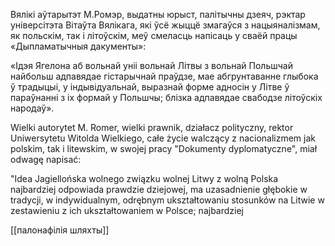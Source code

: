 Вялікі аўтарытэт М.Ромэр, выдатны юрыст, палітычны дзеяч, рэктар універсітэта Вітаўта Вялікага, які ўсё жыццё змагаўся з нацыяналізмам, як польскім, так і літоўскім, меў смеласць напісаць у сваёй працы «Дыпламатычныя дакументы»:

«Ідэя Ягелона аб вольнай уніі вольнай Літвы з вольнай Польшчай найбольш адпавядае гістарычнай праўдзе, мае абгрунтаванне глыбока ў традыцыі, у індывідуальнай, выразнай форме адносін у Літве ў параўнанні з іх формай у Польшчы; блізка адпавядае свабодзе літоўскіх народаў».

Wielki autorytet M. Romer, wielki prawnik, działacz polityczny, rektor Uniwersytetu Witolda Wielkiego, całe życie walczący z nacionalizmem jak polskim, tak i litewskim, w swojej pracy "Dokumenty dyplomatyczne", miał odwagę napisać:

"Idea Jagiellońska wolnego związku wolnej Litwy z wolną Polska najbardziej odpowiada prawdzie dziejowej, ma uzasadnienie głębokie w tradycji, w indywidualnym, odrębnym ukształtowaniu stosunków na Litwie w zestawieniu z ich ukształtowaniem w Polsce; najbardziej

[[палонафілія шляхты]]

